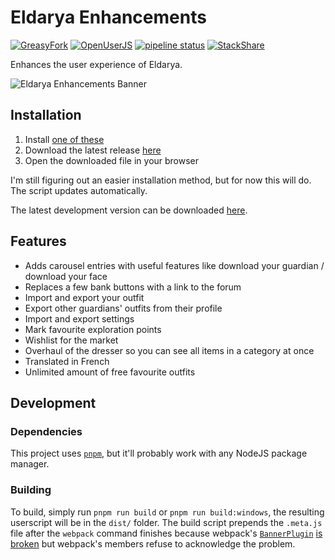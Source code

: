 # Eldarya Enhancements

[![GreasyFork](https://img.shields.io/badge/dynamic/json?color=%23990000&label=GreasyFork&query=total_installs&suffix=%20installs&url=https%3A%2F%2Fgreasyfork.org%2Fscripts%2F426533.json)](https://greasyfork.org/scripts/426533)
[![OpenUserJS](https://img.shields.io/badge/dynamic/json?color=%232c3e50&label=OpenUserJS&query=%24.OpenUserJS.installs%5B0%5D.value&suffix=%20installs&url=https%3A%2F%2Fopenuserjs.org%2Fmeta%2FNatoBoram%2FEldarya_Enhancements.meta.json)](https://openuserjs.org/scripts/NatoBoram/Eldarya_Enhancements)
[![pipeline status](https://gitlab.com/NatoBoram/eldarya-enhancements/badges/master/pipeline.svg)](https://gitlab.com/NatoBoram/eldarya-enhancements/-/commits/master)
[![StackShare](https://img.shields.io/badge/tech-stack-0690fa.svg?style=flat)](https://stackshare.io/NatoBoram/eldarya-enhancements)

Enhances the user experience of Eldarya.

![Eldarya Enhancements Banner](https://gitlab.com/NatoBoram/eldarya-enhancements/-/raw/master/images/carousel_eldarya_enhancements.png)

## Installation

1. Install [one of these](https://github.com/OpenUserJS/OpenUserJS.org/wiki/Userscript-Beginners-HOWTO#how-do-i-get-going)
2. Download the latest release [here](https://gitlab.com/NatoBoram/eldarya-enhancements/-/jobs/artifacts/master/raw/dist/eldarya-enhancements.min.user.js?job=deploy)
3. Open the downloaded file in your browser

I'm still figuring out an easier installation method, but for now this will do.
The script updates automatically.

The latest development version can be downloaded [here](https://gitlab.com/NatoBoram/eldarya-enhancements/-/jobs/artifacts/develop/raw/dist/eldarya-enhancements.min.user.js?job=deploy).

## Features

- Adds carousel entries with useful features like download your guardian /
  download your face
- Replaces a few bank buttons with a link to the forum
- Import and export your outfit
- Export other guardians' outfits from their profile
- Import and export settings
- Mark favourite exploration points
- Wishlist for the market
- Overhaul of the dresser so you can see all items in a category at once
- Translated in French
- Unlimited amount of free favourite outfits

## Development

### Dependencies

This project uses [`pnpm`](https://pnpm.io/installation), but it'll probably work
with any NodeJS package manager.

### Building

To build, simply run `pnpm run build` or `pnpm run build:windows`, the resulting
userscript will be in the `dist/` folder. The build script prepends the `.meta.js`
file after the `webpack` command finishes because webpack's
[`BannerPlugin`](https://webpack.js.org/plugins/banner-plugin/)
[is broken](https://github.com/webpack/webpack/issues/6630)
but webpack's members refuse to acknowledge the problem.
